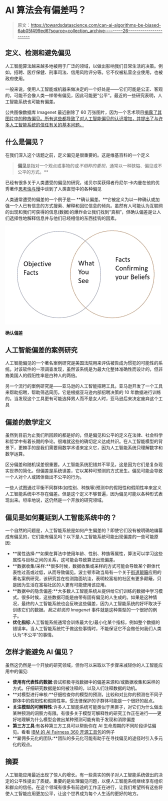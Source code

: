 # AI 算法会有偏差吗？

> 原文：<https://towardsdatascience.com/can-ai-algorithms-be-biased-6ab05f499ed6?source=collection_archive---------26----------------------->

## 定义、检测和避免偏见

人工智能算法越来越多地被用于广泛的领域，以做出影响我们日常生活的决策。例如，招聘、医疗保健、刑事司法、信用风险评分等。它不仅被私营企业使用，也被政府使用。

一般来说，使用人工智能或机器来做决定的一个好处是——它们可能是公正、客观的，可能不会像人类一样带有偏见，因此可能更“公平”。最近的一些研究表明，人工智能系统也可能有偏差。

公共图像数据库 Imagenet 最近删除了 60 万张图片，因为一个艺术项目[揭露了其图片中的种族偏见。所有这些都导致了对人工智能偏见的认识增加，并提出了与许多人工智能系统的信任有关的基本问题。](https://hyperallergic.com/518822/600000-images-removed-from-ai-database-after-art-project-exposes-racist-bias/)

## 什么是偏见？

在我们深入这个话题之前，定义偏见是很重要的。这是维基百科的一个定义

> **偏见**是指对一个观点或事物的或*不相称的重视*，通常以一种狭隘、偏见或不公平的方式。**

已经有很多关于人类遭受的偏见的研究，诺贝尔奖获得者丹尼尔·卡内曼在他的优秀著作[思考快与慢](https://www.goodreads.com/book/show/11468377-thinking-fast-and-slow)中谈到了人类直觉中的各种偏见

人类通常遭受的偏差的一个例子是— **确认偏差。**它被定义为以一种确认或加强一个人已有信念的方式搜索、解释和回忆信息的倾向。虽然有人可能认为互联网的出现和我们可获得的信息(数据)的爆炸会让我们找到“真相”，但确认偏差是让人们选择性地解释信息并与他们已经相信的东西挂钩的因素。

![](img/3409818a0d82a1ab0fe4d16fa4795082.png)

**确认偏差**

## 人工智能偏差的案例研究

人工智能偏见的一个著名案例研究是美国法院用来评估被告成为惯犯的可能性的系统。对该软件的一项调查发现，虽然该系统是为最大化整体准确性而设计的，但非裔美国人的假阳性率是白种人的两倍。

另一个流行的案例研究是——亚马逊的人工智能招聘工具。亚马逊开发了一个工具来帮助招聘，帮助筛选简历。它是根据亚马逊内部招聘决策的 10 年数据进行训练的。当发现这个工具更有可能选择男人而不是女人时，亚马逊后来决定废弃这个工具

## 偏差的数学定义

虽然到目前为止我们所回顾的都是好的，但是偏见和公平的定义在法律、社会科学和哲学中有着长期的争论。很难就这些的确切定义达成共识。在人工智能模型的背景下，更棘手的是我们需要用数学术语来定义它，因为人工智能系统只理解数字和数学运算。

区分偏差和随机误差很重要。人工智能系统犯错并不罕见，这是因为它们是复杂现实世界的简化。但偏差是系统误差，它以某种可预测的方式发生。偏见可能会导致一个人对个人或团体做出不公平的行为。

一些人试图通过平衡不同群体(如性别、种族等)预测中的假阳性和假阴性率来定义人工智能系统中不存在偏差。但是这个定义不够普遍，因为偏见可能以各种形式表现出来。坦率地说，这仍然是一个开放的研究领域。

## 偏见是如何蔓延到人工智能系统中的？

一个自然的问题是，人工智能系统是如何产生偏差的？即使它们没有被明确地编纂成有偏见的，它们能有偏见吗？以下是人工智能系统可能出现偏差的一些可能原因:

*   **属性选择:**如果在算法中使用年龄、性别、种族等属性，算法可以学习这些属性与目标之间的关系，这可能会导致算法出现偏差。
*   **数据收集/采样:**很多时候，数据收集或采样的方式可能会导致某个群体代表性过高或过低，从而导致偏见。波士顿市政当局有一个关于[街道颠簸](http://streetbump.org/)应用的著名案例研究，该研究旨在检测路面坑洼，表明较富裕的社区有更多颠簸，只是因为生活在富裕社区的人更有可能使用该应用。
*   **数据中的隐含偏差:**大多数人工智能系统从提供给它们训练的数据中学习模式。很多时候，这些数据可能是由带有固有偏见的人生成的。如果是这种情况，最终的人工智能系统也会反映这些偏差，因为人工智能系统的好坏取决于训练它们的数据。*我之前说的 Imagenet* 事件就是这种类型的一个很好的例子。
*   **优化指标**:人工智能系统通常会训练最大化/最小化某个指标，例如整个数据的错误率。当人工智能系统忙于做这些事情时，不能保证它不会做任何我们人类认为“不公平”的事情。

## 怎样才能避免 AI 偏见？

虽然这仍然是一个开放的研究领域，但你可以采取以下步骤来减轻你的人工智能应用中的偏见:

*   **使用有代表性的数据**:尝试积极寻找数据中的偏差来源和/或数据收集和采样的方式。仔细研究数据是如何被注释的，以及人们注释数据的动机。
*   **对模型进行审核:**仔细检查你的模型的预测，比较和对比你的预测在不同子群体中的假阳性和假阴性率。受法律保护的子群体可能是一个很好的起点。
*   **关注模型的可解释性**:许多人工智能系统可能类似于黑匣子，对它们为什么做出某种预测的洞察力有限。有很多关于模型可解释性的研究工作正在进行——更好地理解为什么模型会做出某种预测可能有助于发现和消除偏差
*   **第三方工具**:有各种第三方工具可以帮助你在 AI 生命周期的不同阶段评估偏见。看看 [IBM 的 AI Fairness 360 开源工具包](http://aif360.mybluemix.net/)的例子
*   **雇佣多元化的团队:**团队的多元化可能有助于在寻找偏见的途径时引入多元化的观点。

## 摘要

人工智能应用最近出现了惊人的增长。有一些真实的例子对人工智能系统做出的决定的公平性提出了质疑。重要的是处理偏见问题，以便人工智能系统继续享有组织和群众的信任。在这个领域有很多有前途的工作正在进行，让我们希望所有这些将使人工智能应用更加公平，让这个世界成为每个人生活的更好的地方。